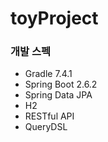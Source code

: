 # toyProject

### 개발 스펙
- Gradle 7.4.1
- Spring Boot 2.6.2
- Spring Data JPA
- H2
- RESTful API
- QueryDSL